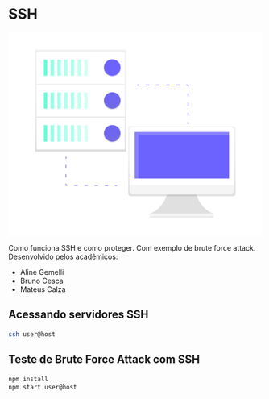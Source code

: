 # SSH

![SSH Server](/images/server.png)

Como funciona SSH e como proteger. Com exemplo de brute force attack.
Desenvolvido pelos acadêmicos:

 - Aline Gemelli
 - Bruno Cesca
 - Mateus Calza

## Acessando servidores SSH

```bash
ssh user@host
```

## Teste de Brute Force Attack com SSH

```bash
npm install
npm start user@host
```
